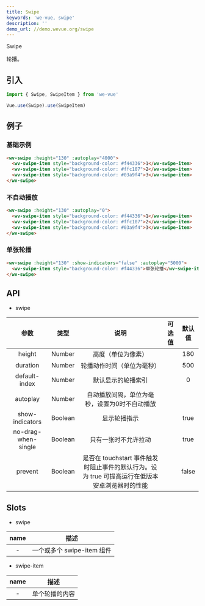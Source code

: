 ```yaml
---
title: Swipe
keywords: 'we-vue, swipe'
description: ''
demo_url: //demo.wevue.org/swipe
---
```


Swipe

轮播。

## 引入

```js
import { Swipe, SwipeItem } from 'we-vue'

Vue.use(Swipe).use(SwipeItem)
```

## 例子

### 基础示例

```html
<wv-swipe :height="130" :autoplay="4000">
  <wv-swipe-item style="background-color: #f44336">1</wv-swipe-item>
  <wv-swipe-item style="background-color: #ffc107">2</wv-swipe-item>
  <wv-swipe-item style="background-color: #03a9f4">3</wv-swipe-item>
</wv-swipe>
```

### 不自动播放

```html
<wv-swipe :height="130" :autoplay="0">
  <wv-swipe-item style="background-color: #f44336">1</wv-swipe-item>
  <wv-swipe-item style="background-color: #ffc107">2</wv-swipe-item>
  <wv-swipe-item style="background-color: #03a9f4">3</wv-swipe-item>
</wv-swipe>
```

### 单张轮播

```html
<wv-swipe :height="130" :show-indicators="false" :autoplay="5000">
  <wv-swipe-item style="background-color: #f44336">单张轮播</wv-swipe-item>
</wv-swipe>
```

## API

- swipe

|   参数   |   类型    |   说明   | 可选值  |  默认值  |
| :----: | :-----: | :----: | :--: | :---: |
| height  | Number  |  高度（单位为像素）   |      |   180  |
| duration  | Number  |  轮播动作时间（单位为毫秒）   |      | 500  |
| default-index  | Number  |  默认显示的轮播索引   |      | 0  |
| autoplay  | Number  |  自动播放间隔，单位为毫秒，设置为0时不自动播放   |      |   |
| show-indicators  | Boolean  |  显示轮播指示   |      | true  |
| no-drag-when-single  | Boolean  |  只有一张时不允许拉动   |      | true  |
| prevent  | Boolean  |  是否在 touchstart 事件触发时阻止事件的默认行为。设为 true 可提高运行在低版本安卓浏览器时的性能   |      | false  |

## Slots

- swipe

|   name   |   描述    |
| :----: | :-----: |
| -  | 一个或多个 swipe-item 组件  |

- swipe-item

|   name   |   描述    |
| :----: | :-----: |
| -  | 单个轮播的内容  |
